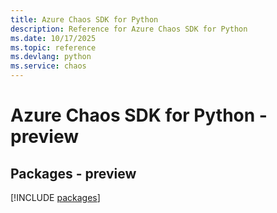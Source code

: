 ```yaml
---
title: Azure Chaos SDK for Python
description: Reference for Azure Chaos SDK for Python
ms.date: 10/17/2025
ms.topic: reference
ms.devlang: python
ms.service: chaos
---
```

# Azure Chaos SDK for Python - preview
## Packages - preview
[!INCLUDE [packages](chaos-index.md)]